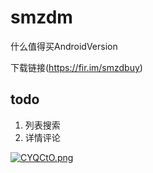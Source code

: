 # smzdm
什么值得买AndroidVersion

下载链接(https://fir.im/smzdbuy)

## todo
1. 列表搜索
2. 详情评论


[![CYQCtO.png](https://s1.ax1x.com/2018/05/02/CYQCtO.png)](https://imgchr.com/i/CYQCtO)
